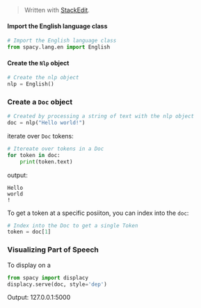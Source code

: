 > Written with [StackEdit](https://stackedit.io/).

#### Import the English language class
```python
# Import the English language class
from spacy.lang.en import English
```
#### Create the `Nlp` object
```python
# Create the nlp object
nlp = English()
```
### Create a `Doc` object
```python
# Created by processing a string of text with the nlp object
doc = nlp("Hello world!")
```
iterate over `Doc` tokens:
```python
# Itereate over tokens in a Doc
for token in doc:
    print(token.text)
```
output:
```
Hello
world
!
```
To get a token at a specific posiiton, you can index into the `doc`:
```python
# Index into the Doc to get a single Token
token = doc[1]
```
### Visualizing Part of Speech

To display on a 

```python
from spacy import displacy
displacy.serve(doc, style='dep')
```
Output:
127.0.0.1:5000
<!--stackedit_data:
eyJoaXN0b3J5IjpbNTQ3ODUwMTEwLC0xNDM4NzIxMTU1LC0xMT
IzNDk0MzAwLDk5NDgxODAxNiw5MjUxNDA5OTIsMTMxMTUxMzcz
LDY3NTY2MTQ0Ml19
-->